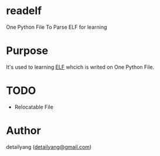 [ELF]: https://refspecs.linuxfoundation.org/

readelf
=======
One Python File To Parse ELF for learning

Purpose
=======

It's used to learning [ELF] whcich is writed on One Python File.


TODO
=======
* Relocatable File


Author
=======
detailyang (detailyang@gmail.com)
